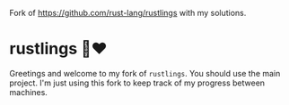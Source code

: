Fork of https://github.com/rust-lang/rustlings with my solutions.




# rustlings 🦀❤️

Greetings and welcome to my fork of `rustlings`. You should use the main project. I'm just using this fork to keep track of my progress between machines. 
